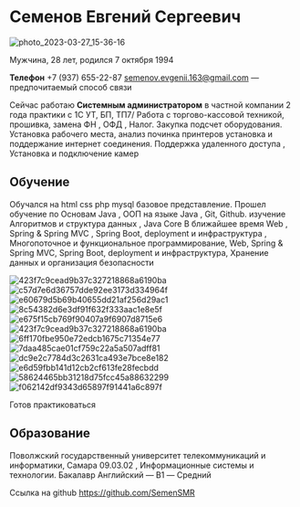 # Семенов Евгений Сергеевич

![photo_2023-03-27_15-36-16](https://github.com/SemenSMR/Portfolio/assets/124078571/f84bb68c-cef9-43b1-9e7c-88a0f045ef23)



Мужчина, 28 лет, родился 7 октября 1994

**Телефон** +7 (937) 655-22-87
semenov.evgenii.163@gmail.com — предпочитаемый способ связи


Сейчас работаю **Системным администратором** в частной компании
2 года практики с 1С УТ, БП, ТП7/ Работа с торгово-кассовой техникой, прошивка, замена ФН , ОФД , Налог.
Закупка подсчет оборудования. Установка рабочего места, анализ починка принтеров установка и поддержание интернет соединения. Поддержка удаленного доступа ,
Установка и подключение камер

## Обучение
Обучался на html css php mysql базовое представление.
Прошел обучение по Основам Java , ООП на языке Java , Git, Github. изучение Алгоритмов и структура данных , Java Core
В ближайшее время   Web , Spring & Spring MVC , Spring Boot, deployment и инфраструктура , Многопоточное и функциональное программирование,
Web, Spring & Spring MVC, Spring Boot, deployment и инфраструктура, Хранение данных и организация безопасности

![423f7c9cead9b37c327218868a6190ba](https://github.com/SemenSMR/Portfolio/assets/124078571/b3800cdc-486f-451c-914d-1528e8d0d6c3)
![c57d7e6d36757dde92ee3173d334964f](https://github.com/SemenSMR/Portfolio/assets/124078571/73498b07-8e85-40b1-bd73-2eb4d006d24f)
![e60679d5b69b40655dd21af256d29ac1](https://github.com/SemenSMR/Portfolio/assets/124078571/3ccf2670-40d7-40db-bd75-0d35113f1246)
![8c54382d6e3df91f632f333aac1e8e5f](https://github.com/SemenSMR/Portfolio/assets/124078571/eb4b9241-8140-4c44-a039-05fb6b150e52)
![e675f15cb769f90407a9f6907d8715e6](https://github.com/SemenSMR/Portfolio/assets/124078571/c3e80df4-453f-4d82-9d5c-1467b5c51da8)
![423f7c9cead9b37c327218868a6190ba](https://github.com/SemenSMR/Portfolio/assets/124078571/173d2390-6c3d-452c-9d25-4af3eeb79fd3)
![6ff170fbe950e72edcb1675c71354e77](https://github.com/SemenSMR/Portfolio/assets/124078571/90c33a1b-c563-4a28-bc83-43508d70e1c6)
![7daa485cae01cf759c22a5a507adff81](https://github.com/SemenSMR/Portfolio/assets/124078571/5d546061-83b0-4ab9-b4ce-a5e8658c372d)
![dc9e2c7784d3c2631ca493e7bce8e182](https://github.com/SemenSMR/Portfolio/assets/124078571/6a3d5cd4-dcd5-4a49-9785-708174d0941e)
![e6d59fbb141d12cb2cf613fe28fecbdd](https://github.com/SemenSMR/Portfolio/assets/124078571/83d7402f-9493-4e7c-a35b-dc402d991901)
![58624465bb31218d75fcc45a88632299](https://github.com/SemenSMR/Portfolio/assets/124078571/c9fb023a-539e-43e7-be01-7b5114b1e4dc)
![f062142df9343d65897f91441a6c897f](https://github.com/SemenSMR/Portfolio/assets/124078571/c29dcc05-8767-4c9e-a341-d46651599bb2)





Готов практиковаться

## Образование
Поволжский государственный университет телекоммуникаций и информатики, Самара
09.03.02 , Информационные системы и технологии. Бакалавр
Английский — B1 — Средний

Ссылка на github https://github.com/SemenSMR
